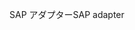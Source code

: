 <span data-ttu-id="51cd3-101">SAP アダプター</span><span class="sxs-lookup"><span data-stu-id="51cd3-101">SAP adapter</span></span>